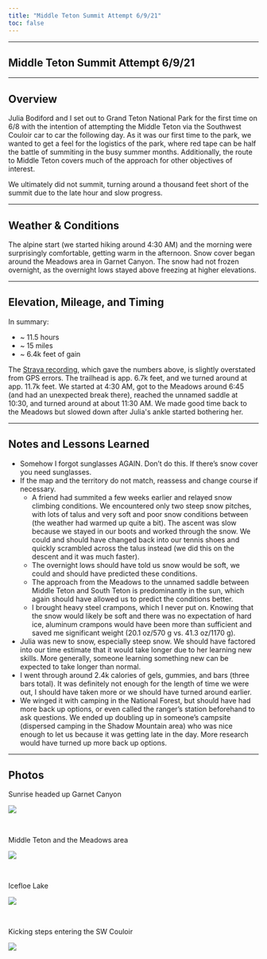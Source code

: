 ```yaml
---
title: "Middle Teton Summit Attempt 6/9/21"
toc: false
---
```


---
## Middle Teton Summit Attempt 6/9/21

---

## Overview

Julia Bodiford and I set out to Grand Teton National Park for the first time on 6/8 with the intention of attempting the Middle Teton via the Southwest Couloir car to car the following day. As it was our first time to the park, we wanted to get a feel for the logistics of the park, where red tape can be half the battle of summiting in the busy summer months. Additionally, the route to Middle Teton covers much of the approach for other objectives of interest.

We ultimately did not summit, turning around a thousand feet short of the summit due to the late hour and slow progress.

---

## Weather & Conditions

The alpine start (we started hiking around 4:30 AM) and the morning were surprisingly comfortable, getting warm in the afternoon. Snow cover began around the Meadows area in Garnet Canyon. The snow had not frozen overnight, as the overnight lows stayed above freezing at higher elevations.

---

## Elevation, Mileage, and Timing

In summary:
- ~ 11.5 hours
- ~ 15 miles
- ~ 6.4k feet of gain

The [Strava recording](https://www.strava.com/activities/5447505477), which gave the numbers above, is slightly overstated from GPS errors. The trailhead is app. 6.7k feet, and we turned around at app. 11.7k feet. We started at 4:30 AM, got to the Meadows around 6:45 (and had an unexpected break there), reached the unnamed saddle at 10:30, and turned around at about 11:30 AM. We made good time back to the Meadows but slowed down after Julia's ankle started bothering her. 

---

## Notes and Lessons Learned

- Somehow I forgot sunglasses AGAIN. Don’t do this. If there’s snow cover you need sunglasses.
- If the map and the territory do not match, reassess and change course if necessary. 
  - A friend had summited a few weeks earlier and relayed snow climbing conditions. We encountered only two steep snow pitches, with lots of talus and very soft and poor snow conditions between (the weather had warmed up quite a bit). The ascent was slow because we stayed in our boots and worked through the snow. We could and should have changed back into our tennis shoes and quickly scrambled across the talus instead (we did this on the descent and it was much faster).
  - The overnight lows should have told us snow would be soft, we could and should have predicted these conditions.
  - The approach from the Meadows to the unnamed saddle between Middle Teton and South Teton is predominantly in the sun, which again should have allowed us to predict the conditions better.
  - I brought heavy steel crampons, which I never put on. Knowing that the snow would likely be soft and there was no expectation of hard ice, aluminum crampons would have been more than sufficient and saved me significant weight (20.1 oz/570 g vs. 41.3 oz/1170 g).
- Julia was new to snow, especially steep snow. We should have factored into our time estimate that it would take longer due to her learning new skills. More generally, someone learning something new can be expected to take longer than normal.
- I went through around 2.4k calories of gels, gummies, and bars (three bars total). It was definitely not enough for the length of time we were out, I should have taken more or we should have turned around earlier.
- We winged it with camping in the National Forest, but should have had more back up options, or even called the ranger’s station beforehand to ask questions. We ended up doubling up in someone’s campsite (dispersed camping in the Shadow Mountain area) who was nice enough to let us because it was getting late in the day. More research would have turned up more back up options.

---

## Photos

Sunrise headed up Garnet Canyon

![](https://i.imgur.com/aS0gnvZ.jpeg)

<br>

Middle Teton and the Meadows area

![](https://i.imgur.com/SQtfwZu.jpeg)

<br>

Icefloe Lake

![](https://i.imgur.com/UCco8A9.jpeg)

<br>

Kicking steps entering the SW Couloir

![](https://i.imgur.com/I4dqPl6.jpeg)

